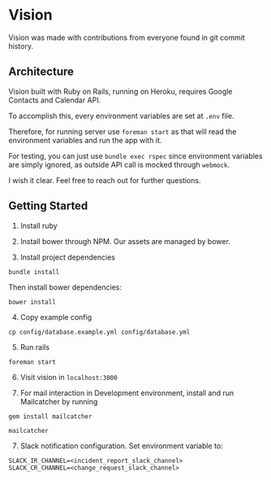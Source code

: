 # Vision

Vision was made with contributions from everyone found in git commit history.

## Architecture

Vision built with Ruby on Rails, running on Heroku, requires Google Contacts and Calendar API.

To accomplish this, every environment variables are set at `.env` file.

Therefore, for running server use `foreman start` as that will read the environment variables and
run the app with it.

For testing, you can just use `bundle exec rspec` since environment variables are simply ignored,
as outside API call is mocked through `webmock`.

I wish it clear. Feel free to reach out for further questions.

## Getting Started

1. Install ruby

2. Install bower through NPM. Our assets are managed by bower.

3. Install project dependencies
```
bundle install
```
Then install bower dependencies:
```
bower install
```

4. Copy example config
```
cp config/database.example.yml config/database.yml
```

5. Run rails
```
foreman start
```

6. Visit vision in `localhost:3000`


7. For mail interaction in Development environment, install and run Mailcatcher by running
```
gem install mailcatcher

mailcatcher

```

7. Slack notification configuration. Set environment variable to:
```
SLACK_IR_CHANNEL=<incident_report_slack_channel>
SLACK_CR_CHANNEL=<change_request_slack_channel>
```
